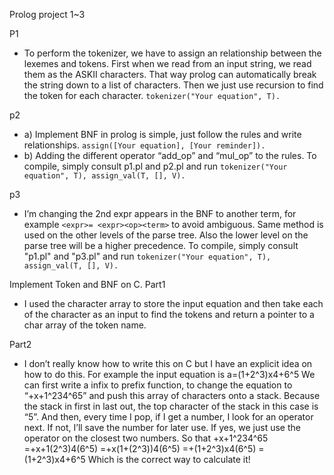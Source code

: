 Prolog project 1~3

P1
- To perform the tokenizer, we have to assign an relationship between the lexemes and tokens. First when we read from an input string, we read them as the ASKII characters. That way prolog can automatically break the string down to a list of characters.  Then we just use recursion to find the token for each character.
`tokenizer("Your equation", T).`

p2
- a) Implement BNF in prolog is simple, just follow the rules and write relationships. 
`assign([Your equation], [Your reminder]).`
- b) Adding the different operator “add_op” and “mul_op” to the rules.
To compile, simply consult p1.pl and p2.pl and run
` tokenizer("Your equation", T), assign_val(T, [], V). `

p3
- I’m changing the 2nd expr appears in the BNF to another term, for example
`<expr>= <expr><op><term>` 
to avoid ambiguous. Same method is used on the other levels of the parse tree. Also the lower level on the parse tree will be a higher precedence.
To compile, simply consult "p1.pl" and "p3.pl" and run
` tokenizer("Your equation", T), assign_val(T, [], V). `



Implement Token and BNF on C.
Part1
- I used the character array to store the input equation and then take each of the character as an input to find the tokens and return a pointer to a char array of the token name.

Part2
- I don’t really know how to write this on C but I have an explicit idea on how to do this.
For example the input equation is a=(1+2^3)x4+6^5 
We can first write a infix to prefix function, to change the equation to “+x+1^234^65” and push this array of characters onto a stack. Because the stack in first in last out, the top character of the stack in this case is “5”. 
And then, every time I pop, if I get a number, I look for an operator next. If not, I’ll save the number for later use. If yes, we just use the operator on the closest two numbers.
So that +x+1^234^65
=+x+1(2^3)4(6^5)
=+x(1+(2^3))4(6^5)
=+(1+2^3)x4(6^5)
=(1+2^3)x4+6^5
Which is the correct way to calculate it!
